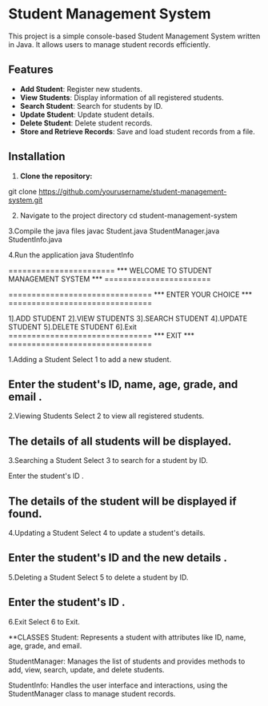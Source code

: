 # Student Management System

This project is a simple console-based Student Management System written in Java. It allows users to manage student records efficiently.

## Features

- **Add Student**: Register new students.
- **View Students**: Display information of all registered students.
- **Search Student**: Search for students by ID.
- **Update Student**: Update student details.
- **Delete Student**: Delete student records.
- **Store and Retrieve Records**: Save and load student records from a file.

## Installation

1. **Clone the repository:**

git clone https://github.com/yourusername/student-management-system.git

2. Navigate to the project directory
cd student-management-system

3.Compile the java files
javac Student.java StudentManager.java StudentInfo.java

4.Run the application
java StudentInfo



======================= *** WELCOME TO STUDENT MANAGEMENT SYSTEM *** =======================

=============================== *** ENTER YOUR CHOICE *** ===============================

1].ADD STUDENT                  2].VIEW STUDENTS
3].SEARCH STUDENT               4].UPDATE STUDENT
5].DELETE STUDENT               6].Exit
=============================== *** EXIT *** ===============================




1.Adding a Student
Select 1 to add a new student.

Enter the student's ID, name, age, grade, and email .
---------------------------------------------------------------------------------------------------------------

2.Viewing Students
Select 2 to view all registered students.

The details of all students will be displayed.
---------------------------------------------------------------------------------------------------------------

3.Searching a Student
Select 3 to search for a student by ID.

Enter the student's ID .

The details of the student will be displayed if found.
---------------------------------------------------------------------------------------------------------------

4.Updating a Student
Select 4 to update a student's details.

Enter the student's ID and the new details .
---------------------------------------------------------------------------------------------------------------

5.Deleting a Student
Select 5 to delete a student by ID.

Enter the student's ID .
---------------------------------------------------------------------------------------------------------------
6.Exit
Select 6 to Exit.

**CLASSES
Student: Represents a student with attributes like ID, name, age, grade, and email.

StudentManager: Manages the list of students and provides methods to add, view, search, update, and delete students.

StudentInfo: Handles the user interface and interactions, using the StudentManager class to manage student records.


